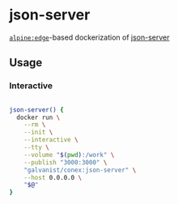 # json-server

[`alpine:edge`](https://hub.docker.com/_/alpine/)-based dockerization of [json-server](https://github.com/typicode/json-server)

## Usage

### Interactive

```sh

json-server() {
  docker run \
    --rm \
    --init \
    --interactive \
    --tty \
    --volume "$(pwd):/work" \
    --publish "3000:3000" \
    "galvanist/conex:json-server" \
    --host 0.0.0.0 \
    "$@"
}

```
